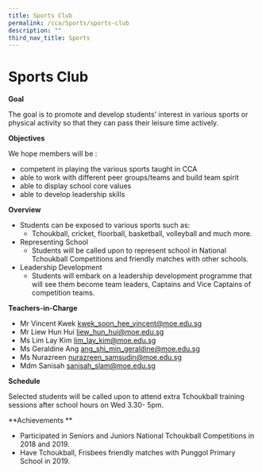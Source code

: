 ```yaml
---
title: Sports Club
permalink: /cca/Sports/sports-club
description: ""
third_nav_title: Sports
---
```

# Sports Club

**Goal**

The goal is to promote and develop students’ interest in various sports or physical activity so that they can pass their leisure time actively.

**Objectives**

We hope members will be :
* competent in playing the various sports taught in CCA
* able to work with different peer groups/teams and build team spirit
* able to display school core values
* able to develop leadership skills

**Overview**
* Students can be exposed to various sports such as: 
  * Tchoukball, cricket, floorball, basketball, volleyball and much more.
* Representing School
  * Students will be called upon to represent school in National Tchoukball Competitions and friendly matches with other schools.
* Leadership Development
   * Students will embark on a leadership development programme that will see them become team leaders, Captains and Vice Captains of competition teams.


**Teachers-in-Charge**

* Mr Vincent Kwek     kwek_soon_hee_vincent@moe.edu.sg
* Mr Liew Hun Hui    liew_hun_hui@moe.edu.sg
* Ms Lim Lay Kim     lim_lay_kim@moe.edu.sg
* Ms Geraldine Ang   ang_shi_min_geraldine@moe.edu.sg
* Ms Nurazreen     nurazreen_samsudin@moe.edu.sg
* Mdm Sanisah      sanisah_slam@moe.edu.sg

**Schedule**

Selected students will be called upon to attend extra Tchoukball training sessions after school hours on Wed 3.30- 5pm. 

**Achievements **

* Participated in Seniors and Juniors National Tchoukball Competitions in 2018 and 2019. 
* Have Tchoukball, Frisbees friendly matches with Punggol Primary School in 2019.